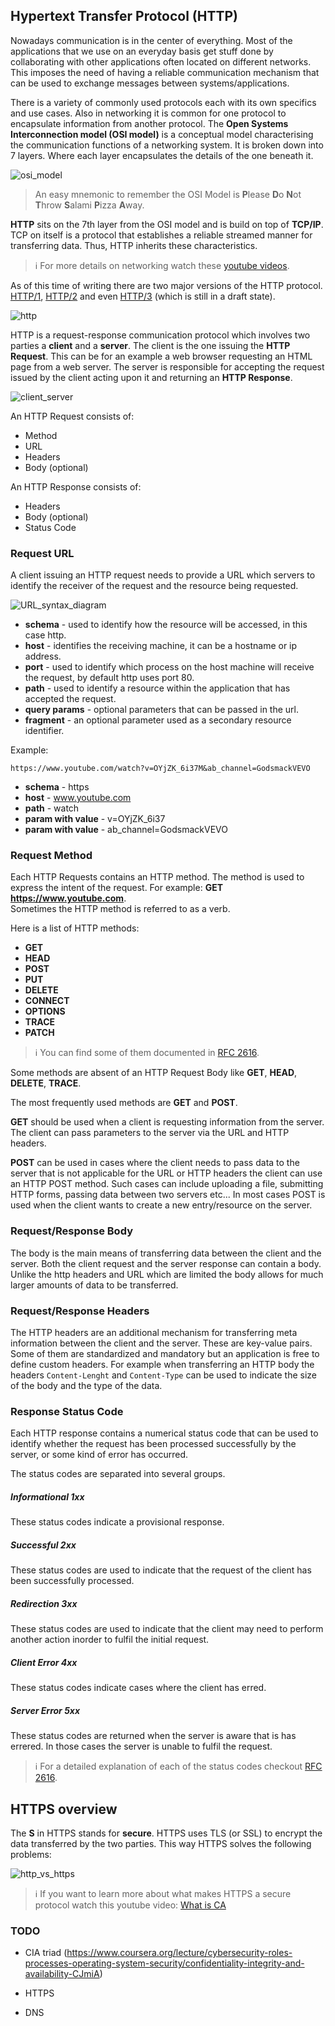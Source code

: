 ## Hypertext Transfer Protocol (HTTP)

Nowadays communication is in the center of everything.
Most of the applications that we use on an everyday basis get stuff done by collaborating with
other applications often located on different networks. This imposes the need of having a 
reliable communication mechanism that can be used to exchange messages between systems/applications.

There is a variety of commonly used protocols each with its own specifics and use cases. 
Also in networking it is common for one protocol to encapsulate information from another protocol.
The **Open Systems Interconnection model (OSI model)** is a conceptual model characterising the communication
functions of a networking system. It is broken down into 7 layers. Where each layer encapsulates the 
details of the one beneath it.

![osi_model](assets/osi_model.jpeg)

> An easy mnemonic to remember the OSI Model is **P**lease **D**o **N**ot **T**hrow **S**alami **P**izza **A**way. 

**HTTP** sits on the 7th layer from the OSI model and is build on top of **TCP/IP**.
TCP on itself is a protocol that establishes a reliable streamed manner for transferring data. Thus, HTTP inherits 
these characteristics. 

> ℹ️ For more details on networking watch these [youtube videos](https://www.youtube.com/playlist?list=PLowKtXNTBypH19whXTVoG3oKSuOcw_XeW).

As of this time of writing there are two major versions of the HTTP protocol.
[HTTP/1](https://en.wikipedia.org/wiki/Hypertext_Transfer_Protocol),
[HTTP/2](https://en.wikipedia.org/wiki/HTTP/2) and even 
[HTTP/3](https://en.wikipedia.org/wiki/HTTP/3) (which is still in a draft state). 

![http](./assets/http.png)

HTTP is a request-response communication protocol which involves two parties a **client** and a **server**. 
The client is the one issuing the **HTTP Request**. This can be for an example a web browser requesting an HTML page from a web server. 
The server is responsible for accepting the request issued by the client acting upon it and returning an **HTTP Response**.

![client_server](./assets/client_server.png)

An HTTP Request consists of:

- Method
- URL
- Headers
- Body (optional)

An HTTP Response consists of:

- Headers
- Body (optional)
- Status Code

### Request URL

A client issuing an HTTP request needs to provide a URL which servers to identify the receiver of the request and the resource being requested. 

![URL_syntax_diagram](./assets/URL_syntax_diagram.svg)

- **schema** - used to identify how the resource will be accessed, in this case http.
- **host** - identifies the receiving machine, it can be a hostname or ip address.
- **port** - used to identify which process on the host machine will receive the request, by default http uses port 80.
- **path** - used to identify a resource within the application that has accepted the request.
- **query params** - optional parameters that can be passed in the url.
- **fragment** - an optional parameter used as a secondary resource identifier.

Example:

```
https://www.youtube.com/watch?v=OYjZK_6i37M&ab_channel=GodsmackVEVO
```

- **schema** - https
- **host** - www.youtube.com
- **path** - watch
- **param with value** - v=OYjZK_6i37
- **param with value** - ab_channel=GodsmackVEVO

### Request Method

Each HTTP Requests contains an HTTP method. The method is used to express the intent of the request. 
For example: **GET** **https://www.youtube.com**.  
Sometimes the HTTP method is referred to as a verb.

Here is a list of HTTP methods:
- **GET**
- **HEAD**
- **POST**
- **PUT**
- **DELETE**
- **CONNECT**
- **OPTIONS**
- **TRACE**
- **PATCH**

> ℹ️ You can find some of them documented in [RFC 2616](https://www.w3.org/Protocols/rfc2616/rfc2616-sec9.html).

Some methods are absent of an HTTP Request Body like **GET**, **HEAD**, **DELETE**, **TRACE**.

The most frequently used methods are **GET** and **POST**.

**GET** should be used when a client is requesting information from the server. The client can pass parameters to the 
server via the URL and HTTP headers.

**POST** can be used in cases where the client needs to pass data to the server that is not applicable for the URL or 
HTTP headers the client can use an HTTP POST method. Such cases can include uploading a file, submitting HTTP forms, 
passing data between two servers etc... In most cases POST is used when the client wants to create a new entry/resource 
on the server.

### Request/Response Body

The body is the main means of transferring data between the client and the server. Both the client request and the server response
can contain a body. Unlike the http headers and URL which are limited the body allows for much larger amounts of data to be transferred.

### Request/Response Headers

The HTTP headers are an additional mechanism for transferring meta information between the client and the server.
These are key-value pairs. Some of them are standardized and mandatory but an application is free to define custom headers.
For example when transferring an HTTP body the headers `Content-Lenght` and `Content-Type` can be used to indicate the 
size of the body and the type of the data. 

### Response Status Code

Each HTTP response contains a numerical status code that can be used to identify whether the request has been processed 
successfully by the server, or some kind of error has occurred. 

The status codes are separated into several groups.

##### Informational **1xx** 
These status codes indicate a provisional response.

##### Successful **2xx**
These status codes are used to indicate that the request of the client has been successfully processed.

##### Redirection **3xx**
These status codes are used to indicate that the client may need to perform another action inorder to fulfil the initial request.

##### Client Error **4xx**
These status codes indicate cases where the client has erred.

##### Server Error **5xx**
These status codes are returned when the server is aware that is has errered. In those cases the server is unable to fulfil the request.  

> ℹ️ For a detailed explanation of each of the status codes checkout [RFC 2616](https://www.w3.org/Protocols/rfc2616/rfc2616-sec10.html).


## HTTPS overview 

The **S** in HTTPS stands for **secure**. HTTPS uses TLS (or SSL) to encrypt the data transferred by the two parties. 
This way HTTPS solves the following problems: 

![http_vs_https](assets/http_vs_https.svg)

> ℹ️ If you want to learn more about what makes HTTPS a secure protocol watch this youtube video:
 [What is CA](https://www.youtube.com/watch?v=T4Df5_cojAs&ab_channel=kubucation)

### TODO

- CIA triad (https://www.coursera.org/lecture/cybersecurity-roles-processes-operating-system-security/confidentiality-integrity-and-availability-CJmiA)

- HTTPS
- DNS
